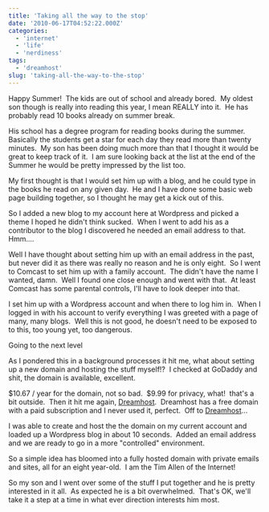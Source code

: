 ```yaml
---
title: 'Taking all the way to the stop'
date: '2010-06-17T04:52:22.000Z'
categories:
  - 'internet'
  - 'life'
  - 'nerdiness'
tags:
  - 'dreamhost'
slug: 'taking-all-the-way-to-the-stop'
---
```


Happy Summer!  The kids are out of school and already bored.  My oldest son though is really into reading this year, I mean REALLY into it.  He has probably read 10 books already on summer break.

His school has a degree program for reading books during the summer.  Basically the students get a star for each day they read more than twenty minutes.  My son has been doing much more than that I thought it would be great to keep track of it.  I am sure looking back at the list at the end of the Summer he would be pretty impressed by the list too.

My first thought is that I would set him up with a blog, and he could type in the books he read on any given day.  He and I have done some basic web page building together, so I thought he may get a kick out of this.

So I added a new blog to my account here at Wordpress and picked a theme I hoped he didn't think sucked.  When I went to add his as a contributor to the blog I discovered he needed an email address to that.  Hmm....

Well I have thought about setting him up with an email address in the past, but never did it as there was really no reason and he is only eight.  So I went to Comcast to set him up with a family account.  The didn't have the name I wanted, damn.  Well I found one close enough and went with that.  At least Comcast has some parental controls, I'll have to look deeper into that.

I set him up with a Wordpress account and when there to log him in.  When I logged in with his account to verify everything I was greeted with a page of many, many blogs.  Well this is not good, he doesn't need to be exposed to to this, too young yet, too dangerous.

Going to the next level

As I pondered this in a background processes it hit me, what about setting up a new domain and hosting the stuff myself!?  I checked at GoDaddy and shit, the domain is available, excellent.

$10.67 / year for the domain, not so bad.  $9.99 for privacy, what!  that's a bit outside.  Then it hit me again, [Dreamhost](http://www.dreamhost.com/r.cgi?490900).  Dreamhost has a free domain with a paid subscription and I never used it, perfect.  Off to [Dreamhost](http://www.dreamhost.com/r.cgi?490900)...

I was able to create and host the the domain on my current account and loaded up a Wordpress blog in about 10 seconds.  Added an email address and we are ready to go in a more "controlled" environment.

So a simple idea has bloomed into a fully hosted domain with private emails and sites, all for an eight year-old.  I am the Tim Allen of the Internet!

So my son and I went over some of the stuff I put together and he is pretty interested in it all.  As expected he is a bit overwhelmed.  That's OK, we'll take it a step at a time in what ever direction interests him most.
